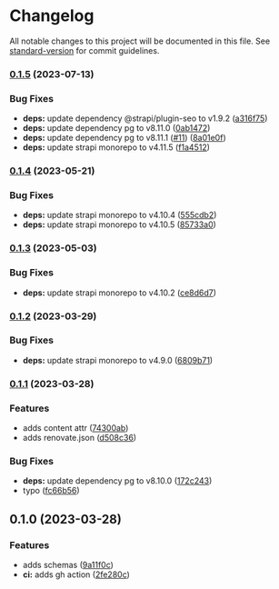 # Changelog

All notable changes to this project will be documented in this file. See [standard-version](https://github.com/conventional-changelog/standard-version) for commit guidelines.

### [0.1.5](https://github.com/tabimworld/backend/compare/v0.1.4...v0.1.5) (2023-07-13)


### Bug Fixes

* **deps:** update dependency @strapi/plugin-seo to v1.9.2 ([a316f75](https://github.com/tabimworld/backend/commit/a316f759713c1faa460aa38b6da38c00d3ee2fc8))
* **deps:** update dependency pg to v8.11.0 ([0ab1472](https://github.com/tabimworld/backend/commit/0ab14721e52ff12c018388d385c3ac5867635838))
* **deps:** update dependency pg to v8.11.1 ([#11](https://github.com/tabimworld/backend/issues/11)) ([8a01e0f](https://github.com/tabimworld/backend/commit/8a01e0f3ef485de937a10d32a001164d0d9c829a))
* **deps:** update strapi monorepo to v4.11.5 ([f1a4512](https://github.com/tabimworld/backend/commit/f1a45128d79406677c85172befddd2e88f97268c))

### [0.1.4](https://github.com/tabimworld/backend/compare/v0.1.3...v0.1.4) (2023-05-21)


### Bug Fixes

* **deps:** update strapi monorepo to v4.10.4 ([555cdb2](https://github.com/tabimworld/backend/commit/555cdb2b0440cd7ecb27d093e7fe8a5de0b19d69))
* **deps:** update strapi monorepo to v4.10.5 ([85733a0](https://github.com/tabimworld/backend/commit/85733a026a8469875320d7189f5765eb9cdf72c1))

### [0.1.3](https://github.com/tabimworld/backend/compare/v0.1.2...v0.1.3) (2023-05-03)


### Bug Fixes

* **deps:** update strapi monorepo to v4.10.2 ([ce8d6d7](https://github.com/tabimworld/backend/commit/ce8d6d7807ac220ad3aae158cfa11257060cbd55))

### [0.1.2](https://github.com/tabimworld/backend/compare/v0.1.1...v0.1.2) (2023-03-29)


### Bug Fixes

* **deps:** update strapi monorepo to v4.9.0 ([6809b71](https://github.com/tabimworld/backend/commit/6809b717ed0b62e10454da3cfeadb200023fe41a))

### [0.1.1](https://github.com/tabimworld/backend/compare/v0.1.0...v0.1.1) (2023-03-28)


### Features

* adds content attr ([74300ab](https://github.com/tabimworld/backend/commit/74300ab6feceef764c3b11961f279b428a094481))
* adds renovate.json ([d508c36](https://github.com/tabimworld/backend/commit/d508c362b909b40234d3f629c001243a9230d9ab))


### Bug Fixes

* **deps:** update dependency pg to v8.10.0 ([172c243](https://github.com/tabimworld/backend/commit/172c2435e4aa9c3218fc86df6ccf6a6b1a3ac3f9))
* typo ([fc66b56](https://github.com/tabimworld/backend/commit/fc66b566b8da21fe0239dd0b0c0e96f35487f100))

## 0.1.0 (2023-03-28)


### Features

* adds schemas ([9a11f0c](https://github.com/tabimworld/backend/commit/9a11f0c642515321a3e711a4f06b5dacf269fbfe))
* **ci:** adds gh action ([2fe280c](https://github.com/tabimworld/backend/commit/2fe280ca3c0732b40055dcb20b7c3a3ede44937d))
